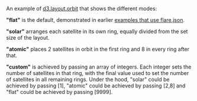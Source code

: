An example of [d3.layout.orbit](https://github.com/emeeks/d3.layout.orbit) that shows the different modes:

**"flat"** is the default, demonstrated in earlier [examples that use flare.json](http://bl.ocks.org/emeeks/298e07ea67a640b5d9f4).

**"solar"** arranges each satellite in its own ring, equally divided from the set size of the layout.

**"atomic"** places 2 satellites in orbit in the first ring and 8 in every ring after that.

**"custom"** is achieved by passing an array of integers. Each integer sets the number of satellites in that ring, with the final value used to set the number of satellites in all remaining rings. Under the hood, "solar" could be achieved by passing [1], "atomic" could be achieved by passing [2,8] and "flat" could be achieved by passing [9999].